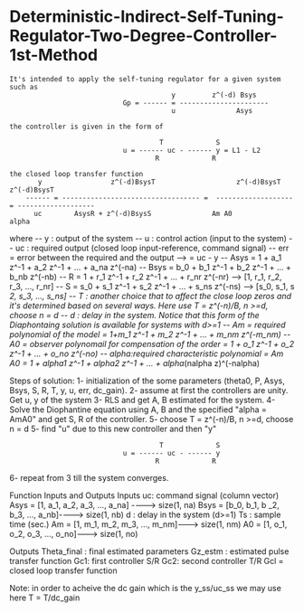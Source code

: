 # Deterministic-Indirect-Self-Tuning-Regulator-Two-Degree-Controller-1st-Method

    It's intended to apply the self-tuning regulator for a given system
    such as 
                                            y         z^(-d) Bsys
                                Gp = ------ = ----------------------
                                            u               Asys

    the controller is given in the form of 
                                    
                                         T             S 
                                u = ------ uc - ------ y = L1 - L2
                                        R             R

    the closed loop transfer function
           y                 z^(-d)BsysT                    z^(-d)BsysT        z^(-d)BsysT
        ------ = ---------------------------------- =  -------------------  = -------------------
          uc        AsysR + z^(-d)BsysS               Am A0                  alpha

where 
-- y : output of the system
-- u : control action (input to the system)
-- uc : required output (closed loop input-reference, command signal)
-- err = error between the required and the output --> = uc - y
-- Asys = 1 + a_1 z^-1 + a_2 z^-1 + ... + a_na z^(-na) 
-- Bsys = b_0 + b_1 z^-1 + b_2 z^-1 + ... + b_nb z^(-nb)
-- R = 1 + r_1 z^-1 + r_2 z^-1 + ... + r_nr z^(-nr) --> [1,  r_1,  r_2,  r_3,  ..., r_nr] 
-- S = s_0 + s_1 z^-1 + s_2 z^-1 + ... + s_ns z^(-ns) --> [s_0,  s_1, s _2,  s_3,  ..., s_ns] 
-- T : another choice that to affect the close loop zeros and it's determined based 
        on several ways. Here use T = z^(-n)/B, n >=d, choose n = d
-- d : delay in the system. Notice that this form of the Diaphontaing solution
        is available for systems with d>=1
-- Am = required polynomial of the model = 1+m_1 z^-1 + m_2 z^-1 + ... + m_nm z^(-m_nm)
-- A0 = observer polynomail for compensation of the order = 1 + o_1 z^-1 + o_2 z^-1 + ... + o_no z^(-no)
-- alpha:required characteristic polynomial = Am A0 = 1 + alpha1 z^-1 + alpha2 z^-1 + ... + alpha_(nalpha z)^(-nalpha) 

Steps of solution:
1- initialization of the some parameters (theta0, P, Asys, Bsys, S, R, T, y, u, err, dc_gain).
2- assume at first the controllers are unity. Get u, y of the system
3- RLS and get A, B estimated for the system. 
4- Solve the Diophantine equation using A, B and the specified "alpha = AmA0" and get S, R of the controller.
5- choose T = z^(-n)/B, n >=d, choose n = d
5- find "u" due to this new controller and then "y"
                                    
                                         T             S 
                                u = ------ uc - ------ y
                                        R             R

6- repeat from 3 till the system converges.

Function Inputs and Outputs
Inputs
    uc: command signal (column vector)
    Asys = [1,  a_1,  a_2,  a_3,  ..., a_na] ----> size(1, na)
    Bsys = [b_0,  b_1, b _2,  b_3,  ..., a_nb]----> size(1, nb)
    d : delay in the system (d>=1)
    Ts : sample time (sec.)
    Am = [1,  m_1,  m_2,  m_3,  ..., m_nm]---> size(1, nm) 
    A0 = [1,  o_1,  o_2,  o_3,  ..., o_no]---> size(1, no) 

Outputs
Theta_final : final estimated parameters
Gz_estm : estimated pulse transfer function
Gc1: first controller S/R
Gc2: second controller T/R
Gcl = closed loop transfer function 


Note: in order to acheive the dc gain which is the y_ss/uc_ss we may use
here T = T/dc_gain
